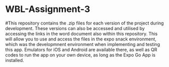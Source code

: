 # WBL-Assignment-3

#This repository contains the .zip files for each version of the project during development. These versions can also be accessed and utilised by accessing the links in the word document also within this repository. This will allow you to use and access the files in the expo snack environment, which was the developmnent environment when implementing and testing this app. Emulators for iOS and Android are available there, as well as QR codes to run the app on your own device, as long as the Expo Go App is installed.
